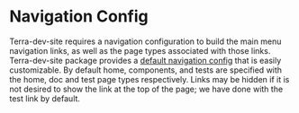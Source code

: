 # Navigation Config

Terra-dev-site requires a navigation configuration to build the main menu navigation links, as well as the page types associated with those links. Terra-dev-site package provides a [default navigation config](https://github.com/cerner/terra-dev-site/blob/master/config/site/navigation.config.js) that is easily customizable. By default home, components, and tests are specified with the home, doc and test page types respectively. Links may be hidden if it is not desired to show the link at the top of the page; we have done with the test link by default.

